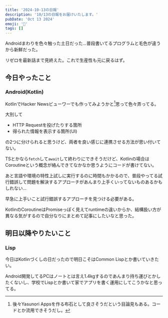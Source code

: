 ```yaml
---
title: '2024-10-13の日報'
description: '10/13の日報をお届けいたします。'
pubDate: 'Oct 13 2024'
emoji: '🦊'
tags: []
---
```


Androidまわりを色々触った土日だった...普段書いてるプログラムと毛色が違うから新鮮だった。

リゼロを最新話まで見終えた。これで生産性も元に戻るはず。

## 今日やったこと

### Android(Kotlin)

KotlinでHacker Newsビューワーでも作ってみようかと[^1]思って色々弄ってる。

大別して

- HTTP Requestを投げたりする箇所
- 得られた情報を表示する箇所(UI)

の2つに分けられると思うけど、両者を良い感じに連携させる方法が思い付いてない。

TSとかなら`fetch`して`await`して終わりにできそうだけど、Kotlinの場合はCoroutineという概念が絡んできてなかなか思うようにコードが書けてない。

あと言語や環境の特性上試しに実行するのに時間もかかるので、普段やってる試行錯誤して問題を解決するアプローチがあんまり上手くいってないものあるかもしれない...

早急に上手いこと試行錯誤するアプローチを見つける必要がある。

KotlinのCoroutineはPromiseっぽく見えてruntimeの違いからか、結構扱い方が異なる気がするので自分なりにまとめて記事にしたいなと思った。

## 明日以降やりたいこと

### Lisp

今日はKotlinづくしの日だったので明日こそはCommon Lispとか書いていきたい。

Android開発してるPCはノートとは言え1.4kgするのであんまり持ち運びとかしたくないし、学校でLispとか書いて家でアプリを書く運用にしてこうかなと思ってる。

[^1]: 後々Yasunori Appsを作る布石として良さそうだという目論見もある。コードとか流用できそうだし。

